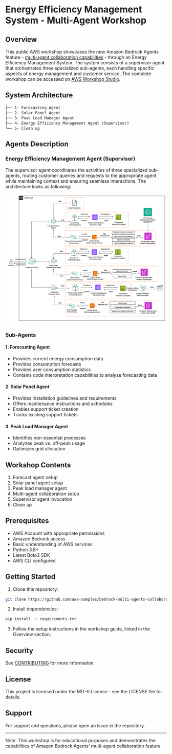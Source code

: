 # Energy Efficiency Management System - Multi-Agent Workshop

## Overview

This public AWS workshop showcases the new Amazon Bedrock Agents feature - [multi-agent collaboration capabilities](https://docs.aws.amazon.com/bedrock/latest/userguide/agents-multi-agent-collaboration.html) - through an Energy Efficiency Management System.
The system consists of a supervisor agent that orchestrates three specialized sub-agents, each handling specific aspects of energy management and customer service.
The complete workshop can be accessed on [AWS Workshop Studio](https://catalog.us-east-1.prod.workshops.aws/workshops/1031afa5-be84-4a6a-9886-4e19ce67b9c2/en-US).

## System Architecture

```
├── 1- Forecasting Agent
├── 2- Solar Panel Agent
├── 3- Peak Load Manager Agent
├── 4- Energy Efficiency Management Agent (Supervisor)
└── 5- Clean up
```

## Agents Description

### Energy Efficiency Management Agent (Supervisor)

The supervisor agent coordinates the activities of three specialized sub-agents,
routing customer queries and requests to the appropriate agent while maintaining context and
ensuring seamless interactions. The architecture looks as following:

![Architecture](img/energy_manager_agent.png)

### Sub-Agents

#### 1. Forecasting Agent

- Provides current energy consumption data
- Provides consumption forecasts
- Provides user consumption statistics
- Contains code interpretation capabilities to analyze forecasting data

#### 2. Solar Panel Agent

- Provides installation guidelines and requirements
- Offers maintenance instructions and schedules
- Enables support ticket creation
- Tracks existing support tickets

#### 3. Peak Load Manager Agent

- Identifies non-essential processes
- Analyzes peak vs. off-peak usage
- Optimizes grid allocation

## Workshop Contents

1. Forecast agent setup
2. Solar panel agent setup
3. Peak load manager agent
4. Multi-agent collaboration setup
5. Supervisor agent invocation
6. Clean up

## Prerequisites

- AWS Account with appropriate permissions
- Amazon Bedrock access
- Basic understanding of AWS services
- Python 3.8+
- Latest Boto3 SDK
- AWS CLI configured

## Getting Started

1. Clone this repository:

```bash
git clone https://github.com/aws-samples/bedrock-multi-agents-collaboration-workshop.git
```

2. Install dependencies:

```bash
pip install -r requirements.txt
```

3. Follow the setup instructions in the workshop guide, linked in the Overview section.

## Security

See [CONTRIBUTING](CONTRIBUTING.md#security-issue-notifications) for more information.

## License

This project is licensed under the MIT-0 License - see the LICENSE file for details.

## Support

For support and questions, please open an issue in the repository.

---

Note: This workshop is for educational purposes and demonstrates the capabilities of Amazon Bedrock Agents' multi-agent collaboration feature.
